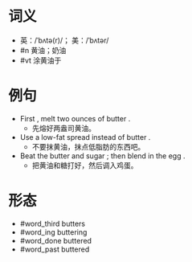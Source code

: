 # 词义
- 英：/ˈbʌtə(r)/； 美：/ˈbʌtər/
- #n 黄油；奶油
- #vt 涂黄油于
# 例句
- First , melt two ounces of butter .
	- 先熔好两盎司黄油。
- Use a low-fat spread instead of butter .
	- 不要抹黄油，抹点低脂肪的东西吧。
- Beat the butter and sugar ; then blend in the egg .
	- 把黄油和糖打好，然后调入鸡蛋。
# 形态
- #word_third butters
- #word_ing buttering
- #word_done buttered
- #word_past buttered
